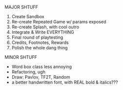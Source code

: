 MAJOR SHTUFF

1. Create Sandbox
2. Re-create Repeated Game w/ params exposed
3. Re-create Splash, with cool outro
4. Integrate & Write EVERYTHING
5. Final round of playtesting
6. Credits, Footnotes, Rewards
7. Polish the whole dang thing

MINOR SHTUFF

- Word box class less annoying
- Refactoring, ugh
- Draw: Pavlov, TF2T, Random
- a better handwritten font, with REAL bold & italics???